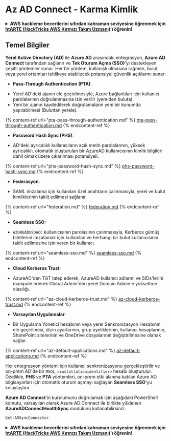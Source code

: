 # Az AD Connect - Karma Kimlik

<details>

<summary><strong>AWS hackleme becerilerini sıfırdan kahraman seviyesine öğrenmek için</strong> <a href="https://training.hacktricks.xyz/courses/arte"><strong>htARTE (HackTricks AWS Kırmızı Takım Uzmanı)</strong></a><strong>'ı öğrenin!</strong></summary>

HackTricks'ı desteklemenin diğer yolları:

* Şirketinizi HackTricks'te **reklamınızı görmek** veya **HackTricks'i PDF olarak indirmek** için [**ABONELİK PLANLARI**](https://github.com/sponsors/carlospolop)'na göz atın!
* [**Resmi PEASS & HackTricks ürünlerini**](https://peass.creator-spring.com) edinin
* [**The PEASS Ailesi'ni**](https://opensea.io/collection/the-peass-family) keşfedin, özel [**NFT'lerimiz**](https://opensea.io/collection/the-peass-family) koleksiyonumuz
* 💬 [**Discord grubuna**](https://discord.gg/hRep4RUj7f) veya [**telegram grubuna**](https://t.me/peass) **katılın** veya bizi **Twitter** 🐦 [**@hacktricks_live**](https://twitter.com/hacktricks_live)**'da takip edin**.
* **Hacking hilelerinizi** [**HackTricks**](https://github.com/carlospolop/hacktricks) ve [**HackTricks Cloud**](https://github.com/carlospolop/hacktricks-cloud) github depolarına **PR göndererek paylaşın**.

</details>

## Temel Bilgiler

**Yerel Active Directory (AD)** ile **Azure AD** arasındaki entegrasyon, **Azure AD Connect** tarafından sağlanır ve **Tek Oturum Açma (SSO)**'yı destekleyen çeşitli yöntemler sunar. Her bir yöntem, kullanışlı olmasına rağmen, bulut veya yerel ortamları tehlikeye atabilecek potansiyel güvenlik açıklarını sunar:

* **Pass-Through Authentication (PTA)**:
- Yerel AD'deki ajanın ele geçirilmesiyle, Azure bağlantıları için kullanıcı parolalarının doğrulanmasına izin verilir (yerelden buluta).
- Yeni bir ajanın kaydedilerek doğrulamaların yeni bir konumda yapılabilmesi (Buluttan yerele).

{% content-ref url="pta-pass-through-authentication.md" %}
[pta-pass-through-authentication.md](pta-pass-through-authentication.md)
{% endcontent-ref %}

* **Password Hash Sync (PHS)**:
- AD'deki ayrıcalıklı kullanıcıların açık metin parolalarının, yüksek ayrıcalıklı, otomatik oluşturulan bir AzureAD kullanıcısının kimlik bilgileri dahil olmak üzere çıkarılması potansiyeli.

{% content-ref url="phs-password-hash-sync.md" %}
[phs-password-hash-sync.md](phs-password-hash-sync.md)
{% endcontent-ref %}

* **Federasyon**:
- SAML imzalama için kullanılan özel anahtarın çalınmasıyla, yerel ve bulut kimliklerinin taklit edilmesi sağlanır.

{% content-ref url="federation.md" %}
[federation.md](federation.md)
{% endcontent-ref %}

* **Seamless SSO:**
- `AZUREADSSOACC` kullanıcısının parolasının çalınmasıyla, Kerberos gümüş biletlerini imzalamak için kullanılan ve herhangi bir bulut kullanıcısının taklit edilmesine izin veren bir kullanıcı.

{% content-ref url="seamless-sso.md" %}
[seamless-sso.md](seamless-sso.md)
{% endcontent-ref %}

* **Cloud Kerberos Trust**:
- AzureAD'den TGT talep ederek, AzureAD kullanıcı adlarını ve SIDs'lerini manipüle ederek Global Admin'den yerel Domain Admin'e yükseltme olasılığı.

{% content-ref url="az-cloud-kerberos-trust.md" %}
[az-cloud-kerberos-trust.md](az-cloud-kerberos-trust.md)
{% endcontent-ref %}

* **Varsayılan Uygulamalar**:
- Bir Uygulama Yönetici hesabının veya yerel Senkronizasyon Hesabının ele geçirilmesi, dizin ayarlarının, grup üyeliklerinin, kullanıcı hesaplarının, SharePoint sitelerinin ve OneDrive dosyalarının değiştirilmesine olanak sağlar.

{% content-ref url="az-default-applications.md" %}
[az-default-applications.md](az-default-applications.md)
{% endcontent-ref %}

Her entegrasyon yöntemi için kullanıcı senkronizasyonu gerçekleştirilir ve on-prem AD'de bir `MSOL_<installationidentifier>` hesabı oluşturulur. Özellikle, **PHS** ve **PTA** yöntemleri, on-prem etki alanına katılan Azure AD bilgisayarları için otomatik oturum açmayı sağlayan **Seamless SSO**'yu kolaylaştırır.

**Azure AD Connect**'in kurulumunu doğrulamak için aşağıdaki PowerShell komutu, varsayılan olarak Azure AD Connect ile birlikte yüklenen **AzureADConnectHealthSync** modülünü kullanabilirsiniz:
```powershell
Get-ADSyncConnector
```
<details>

<summary><strong>AWS hackleme becerilerini sıfırdan kahraman seviyesine öğrenmek için</strong> <a href="https://training.hacktricks.xyz/courses/arte"><strong>htARTE (HackTricks AWS Kırmızı Takım Uzmanı)</strong></a><strong>'ı öğrenin!</strong></summary>

HackTricks'ı desteklemenin diğer yolları:

* **Şirketinizi HackTricks'te reklamını görmek isterseniz** veya **HackTricks'i PDF olarak indirmek isterseniz** [**ABONELİK PLANLARINA**](https://github.com/sponsors/carlospolop) göz atın!
* [**Resmi PEASS & HackTricks ürünlerini**](https://peass.creator-spring.com) edinin
* [**The PEASS Ailesi'ni**](https://opensea.io/collection/the-peass-family) keşfedin, özel [**NFT'lerimiz**](https://opensea.io/collection/the-peass-family) koleksiyonumuz
* 💬 [**Discord grubuna**](https://discord.gg/hRep4RUj7f) veya [**telegram grubuna**](https://t.me/peass) **katılın** veya **Twitter** 🐦 [**@hacktricks_live**](https://twitter.com/hacktricks_live)**'ı takip edin.**
* **Hacking hilelerinizi paylaşarak** [**HackTricks**](https://github.com/carlospolop/hacktricks) ve [**HackTricks Cloud**](https://github.com/carlospolop/hacktricks-cloud) github reposuna PR göndererek katkıda bulunun.

</details>
